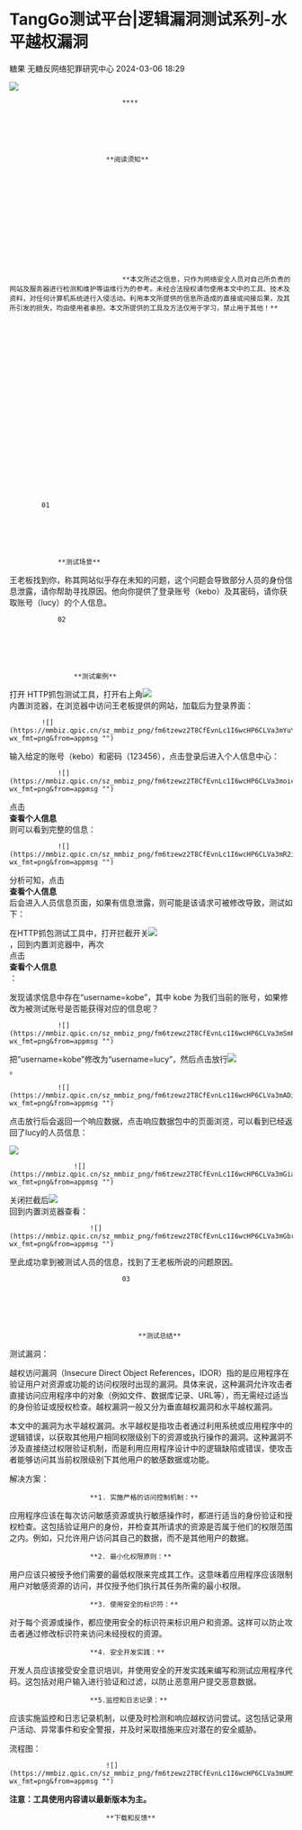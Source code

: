 #  TangGo测试平台|逻辑漏洞测试系列-水平越权漏洞   
糖果  无糖反网络犯罪研究中心   2024-03-06 18:29  
  
![](https://mmbiz.qpic.cn/mmbiz_gif/fm6tzewz2T8RgJI79vGcsQrmRicoxLQe3llNGu05Zrwd5hAfX3YOmSwTwf3icEZL8PQibN985AZnpZJ6EBkk5y3SA/640?wx_fmt=gif "")  
  

	  

	  

		  

			
		  

	  

	  

		  

			
		  

	  

	  

		  

			  

				  

					  

						  

							  

								****
							  

						  

						  

							**阅读须知**
						  

					  

				  

				  

					  

						  

							  

								**本文所述之信息，只作为网络安全人员对自己所负责的网站及服务器进行检测和维护等运维行为的参考。未经合法授权请勿使用本文中的工具、技术及资料，对任何计算机系统进行入侵活动。利用本文所提供的信息所造成的直接或间接后果，及其所引发的损失，均由使用者承担。本文所提供的工具及方法仅用于学习，禁止用于其他！**
							  

						  

					  

				  

			  

		  

	  
  

	  

		
	  

	  

		  

			01
		  

		  

			  

				**测试场景**
			  

		  

		  

			
		  

	  

	  

		
	  
  

	  

		  
王老板找到你，称其网站似乎存在未知的问题，这个问题会导致部分人员的身份信息泄露，请你帮助寻找原因。他向你提供了登录账号（kebo）及其密码，请你获取账号（lucy）的个人信息。
	  
  

	  

		  

			
		  

		  

			  

				02
			  

			  

				  

					**测试案例**
				  

			  

			  

				
			  

		  

		  

			
		  

	  
  

	  

		  

			  
打开 HTTP抓包测试工具，打开右上角![](https://mmbiz.qpic.cn/sz_mmbiz_png/fm6tzewz2T8CfEvnLc1I6wcHP6CLVa3mEDqqc16icuu845F71lYXDiaOjWTOGk1Nj5DwEbyPhMQ9fgNqUV2Rwtug/640?wx_fmt=png&from=appmsg "")  
内置浏览器，在浏览器中访问王老板提供的网站，加载后为登录界面：
		  

	  

	  

		  

			![](https://mmbiz.qpic.cn/sz_mmbiz_png/fm6tzewz2T8CfEvnLc1I6wcHP6CLVa3mYuYShCibCwI5rUEQAz1o5SjFKHdBNLntR7c7CWkf9DQQpibulgPVeZicQ/640?wx_fmt=png&from=appmsg "")  

		  

	  

	  

		  

			  

				  
输入给定的账号（kebo）和密码（123456），点击登录后进入个人信息中心：
			  

		  

		  

			  

				![](https://mmbiz.qpic.cn/sz_mmbiz_png/fm6tzewz2T8CfEvnLc1I6wcHP6CLVa3moicXCv3ia5lUMBfdBjKpTUicB32TNTYnVtfVNczksPnjs2l7oiayvAl6GA/640?wx_fmt=png&from=appmsg "")  

			  

		  

	  

	  

		  

			  

				  
点击   
**查看个人信息**  
则可以看到完整的信息：
			  

		  

		  

			  

				![](https://mmbiz.qpic.cn/sz_mmbiz_png/fm6tzewz2T8CfEvnLc1I6wcHP6CLVa3mR2iaykM089MdFYweykgmPTpwRIu6u6ZBW7wVG9GNzjfzbWYGejMibo2Q/640?wx_fmt=png&from=appmsg "")  

			  

		  

		  

			  

				  

					  
分析可知，点击   
**查看个人信息**  
 后会进入人员信息页面，如果有信息泄露，则可能是该请求可被修改导致，测试如下：
				  

			  

			  

				  

					  

						  
在HTTP抓包测试工具中，打开拦截开关![](https://mmbiz.qpic.cn/sz_mmbiz_gif/fm6tzewz2T8CfEvnLc1I6wcHP6CLVa3mt5X77euPKKqSib93jPK28ZGrNE3urSPBNOZHkDjyI7Dm5eofIyOFx6w/640?wx_fmt=gif&from=appmsg "")  
，回到内置浏览器中，再次  
点击   
**查看个人信息**  
：
					  

				  

			  

			  

				  

					  

						  
发现请求信息中存在“username=kobe”，其中 kobe 为我们当前的账号，如果修改为被测试账号是否能获得对应的信息呢？
					  

				  

			  

		  

		  

			  

				![](https://mmbiz.qpic.cn/sz_mmbiz_png/fm6tzewz2T8CfEvnLc1I6wcHP6CLVa3mSmPakH56KTWdVKrzLRpujVpibknyXLxt8XiaNRxGJ79RibfxxEPXkWUOA/640?wx_fmt=png&from=appmsg "")  

			  

		  

		  

			  

				  
把“username=kobe”修改为“username=lucy”，然后点击放行![](https://mmbiz.qpic.cn/sz_mmbiz_gif/fm6tzewz2T8CfEvnLc1I6wcHP6CLVa3mwDpCJIceLcFodV6E1icsLdsnC0ZwDvX9dL75micCDDpFfjTmdmETISzQ/640?wx_fmt=gif&from=appmsg "")  
。
			  

		  

		  

			  

				![](https://mmbiz.qpic.cn/sz_mmbiz_png/fm6tzewz2T8CfEvnLc1I6wcHP6CLVa3mADicWZLLM8aJ8vADuBHR4MzpWTydZnAp7eVk8ndb0Thh1CwZY7aQ2eQ/640?wx_fmt=png&from=appmsg "")  

			  

		  

	  

	  

		  

			  

				  

					  
点击放行后会返回一个响应数据，点击响应数据包中的页面浏览，可以看到已经返回了lucy的人员信息：
				  

				  

					  
![](https://mmbiz.qpic.cn/sz_mmbiz_gif/fm6tzewz2TibDQP4m53ic4juVVRABcoopgKAx6X9alDDyojKpxQa9wyWrS2N8U1SIoGzwq2icibLsHVfsXKnnLENCw/640?wx_fmt=gif&from=appmsg "")  

				  

			  

			  

				  

					![](https://mmbiz.qpic.cn/sz_mmbiz_png/fm6tzewz2T8CfEvnLc1I6wcHP6CLVa3mGiaf15V8QO7MGHJzlIuwBEO1L2o7CMd3y81uVk9ZjMH0Mibich12v7OVw/640?wx_fmt=png&from=appmsg "")  

				  

			  

			  

				  

					  

						  
关闭拦截后![](https://mmbiz.qpic.cn/sz_mmbiz_gif/fm6tzewz2T8CfEvnLc1I6wcHP6CLVa3mic5Wx8IiaLwRUADniciaOKSv6XHCiaHvDjqBQVGfCuicdAscMgpic3djzubRg/640?wx_fmt=gif&from=appmsg "")  
回到内置浏览器查看：
					  

				  

				  

					  

						![](https://mmbiz.qpic.cn/sz_mmbiz_png/fm6tzewz2T8CfEvnLc1I6wcHP6CLVa3mGbrecSjwI174iaZ5XWLY8K3yJZOicPibnIkOeicUB3vXCiaEFKJhPrUKuHQ/640?wx_fmt=png&from=appmsg "")  

					  

				  

				  

					  

						  

							  
至此成功拿到被测试人员的信息，找到了王老板所说的问题原因。
						  

						  

							  

						  

					  

				  

			  

		  

	  

	  

		  

			  

				  

					  

						  

							  

								03
							  

							  

								  

									**测试总结**
								  

							  

							  

								
							  

						  

						  

							
						  

					  

				  

				  

					  

						  

							  
测试漏洞：
						  

					  

				  

				  

					  

						  
  
越权访问漏洞（Insecure Direct Object References，IDOR）指的是应用程序在验证用户对资源或功能的访问权限时出现的漏洞。具体来说，这种漏洞允许攻击者直接访问应用程序中的对象（例如文件、数据库记录、URL等），而无需经过适当的身份验证或授权检查。越权漏洞一般又分为垂直越权漏洞和水平越权漏洞。
					  

					  

						  
本文中的漏洞为水平越权漏洞。水平越权是指攻击者通过利用系统或应用程序中的逻辑错误，以获取其他用户相同权限级别下的资源或执行操作的漏洞。这种漏洞不涉及直接绕过权限验证机制，而是利用应用程序设计中的逻辑缺陷或错误，使攻击者能够访问其当前权限级别下其他用户的敏感数据或功能。
					  

				  

			  

			  

				  

					  

						  
解决方案：
					  

				  

			  

			  

				  

					  

						**1. 实施严格的访问控制机制：**  
应用程序应该在每次访问敏感资源或执行敏感操作时，都进行适当的身份验证和授权检查。这包括验证用户的身份，并检查其所请求的资源是否属于他们的权限范围之内。例如，只允许用户访问其自己的数据，而不是其他用户的数据。
					  

					  

						**2. 最小化权限原则：**  
用户应该只被授予他们需要的最低权限来完成其工作。这意味着应用程序应该限制用户对敏感资源的访问，并仅授予他们执行其任务所需的最小权限。
					  

					  

						**3. 使用安全的标识符：**  
对于每个资源或操作，都应使用安全的标识符来标识用户和资源。这样可以防止攻击者通过修改标识符来访问未经授权的资源。
					  

					  

						**4. 安全开发实践：**  
开发人员应该接受安全意识培训，并使用安全的开发实践来编写和测试应用程序代码。这包括对用户输入进行验证和过滤，以防止恶意用户提交恶意数据。
					  

					  

						**5.监控和日志记录：**  
应该实施监控和日志记录机制，以便及时检测和响应越权访问尝试。这包括记录用户活动、异常事件和安全警报，并及时采取措施来应对潜在的安全威胁。
					  

				  

			  

		  

		  

			  

				  

					  

						  

							  
流程图：    
						  

					  

					  

						  

							![](https://mmbiz.qpic.cn/sz_mmbiz_png/fm6tzewz2T8CfEvnLc1I6wcHP6CLVa3mUM5RG5H9qibSKLcIWbTfpLjYvQR1roibb17qckXGWjHzN6iamnS35fcdQ/640?wx_fmt=png&from=appmsg "")  

						  

					  

				  

			  

		  

	  
  

	  
**注意：工具使用内容请以最新版本为主。**  
  

	  
  

	  

		  

			  

				  

					  

						  

							  

								
							  

						  

					  

					  

						  

							**下载和反馈**
						  

					  

					  

						  

							
						  

					  

				  

			  

		  

	  

	  

		  

			
		  

	  
  

	  

		  

			  

				  

					  

						  

							  

								  

									  

										  

											**0****1**
										  

									  

									  

										  

											**TangGo社区版本下载：**
										  

										  

											  
**·**https://tanggo.nosugar.tech/
										  

									  

								  

								  

									  

										  

											**0****2**
										  

									  

									  

										  

											  

												**反馈问题：**
											  

											  

												  
**·**https://tanggo.nosugar.tech/#/feedback
											  

											  

												  
**·**通过微信交流群反馈：关注【无糖反网络犯罪研究中心】公  
众号，回复“TangGo”，加入交流群进行反馈。
											  

										  

									  

								  

							  

						  

					  

				  

			  

		  

	  
  

	![](https://mmbiz.qpic.cn/sz_mmbiz_gif/fm6tzewz2T9ibzXiaOA4xIhKa0wQXZRgiaWcib9nrhAWHJulG7iaKm0sqdm5mz6nFbAmkWWttI1j98ib1QeaDC4gcmlQ/640?wx_fmt=gif&from=appmsg "")  
  
  

